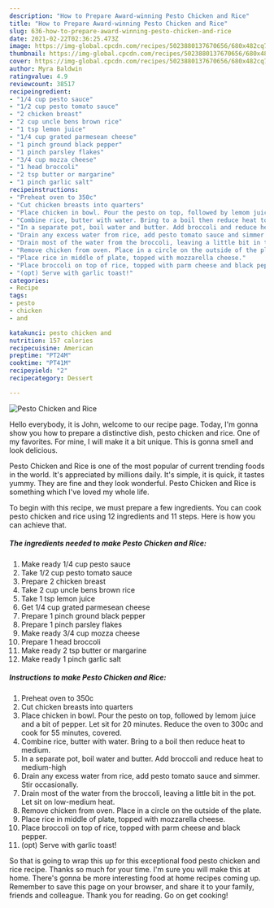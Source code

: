 ```yaml
---
description: "How to Prepare Award-winning Pesto Chicken and Rice"
title: "How to Prepare Award-winning Pesto Chicken and Rice"
slug: 636-how-to-prepare-award-winning-pesto-chicken-and-rice
date: 2021-02-22T02:36:25.473Z
image: https://img-global.cpcdn.com/recipes/5023880137670656/680x482cq70/pesto-chicken-and-rice-recipe-main-photo.jpg
thumbnail: https://img-global.cpcdn.com/recipes/5023880137670656/680x482cq70/pesto-chicken-and-rice-recipe-main-photo.jpg
cover: https://img-global.cpcdn.com/recipes/5023880137670656/680x482cq70/pesto-chicken-and-rice-recipe-main-photo.jpg
author: Myra Baldwin
ratingvalue: 4.9
reviewcount: 38517
recipeingredient:
- "1/4 cup pesto sauce"
- "1/2 cup pesto tomato sauce"
- "2 chicken breast"
- "2 cup uncle bens brown rice"
- "1 tsp lemon juice"
- "1/4 cup grated parmesean cheese"
- "1 pinch ground black pepper"
- "1 pinch parsley flakes"
- "3/4 cup mozza cheese"
- "1 head broccoli"
- "2 tsp butter or margarine"
- "1 pinch garlic salt"
recipeinstructions:
- "Preheat oven to 350c"
- "Cut chicken breasts into quarters"
- "Place chicken in bowl. Pour the pesto on top, followed by lemom juice and a bit of pepper. Let sit for 20 minutes. Reduce the oven to 300c and cook for 55 minutes, covered."
- "Combine rice, butter with water. Bring to a boil then reduce heat to medium."
- "In a separate pot, boil water and butter. Add broccoli and reduce heat to medium-high"
- "Drain any excess water from rice, add pesto tomato sauce and simmer. Stir occasionally."
- "Drain most of the water from the broccoli, leaving a little bit in the pot. Let sit on low-medium heat."
- "Remove chicken from oven. Place in a circle on the outside of the plate."
- "Place rice in middle of plate, topped with mozzarella cheese."
- "Place broccoli on top of rice, topped with parm cheese and black pepper."
- "(opt) Serve with garlic toast!"
categories:
- Recipe
tags:
- pesto
- chicken
- and

katakunci: pesto chicken and 
nutrition: 157 calories
recipecuisine: American
preptime: "PT24M"
cooktime: "PT41M"
recipeyield: "2"
recipecategory: Dessert

---
```



![Pesto Chicken and Rice](https://img-global.cpcdn.com/recipes/5023880137670656/680x482cq70/pesto-chicken-and-rice-recipe-main-photo.jpg)

Hello everybody, it is John, welcome to our recipe page. Today, I'm gonna show you how to prepare a distinctive dish, pesto chicken and rice. One of my favorites. For mine, I will make it a bit unique. This is gonna smell and look delicious.



Pesto Chicken and Rice is one of the most popular of current trending foods in the world. It's appreciated by millions daily. It's simple, it is quick, it tastes yummy. They are fine and they look wonderful. Pesto Chicken and Rice is something which I've loved my whole life.


To begin with this recipe, we must prepare a few ingredients. You can cook pesto chicken and rice using 12 ingredients and 11 steps. Here is how you can achieve that.

<!--inarticleads1-->

##### The ingredients needed to make Pesto Chicken and Rice:

1. Make ready 1/4 cup pesto sauce
1. Take 1/2 cup pesto tomato sauce
1. Prepare 2 chicken breast
1. Take 2 cup uncle bens brown rice
1. Take 1 tsp lemon juice
1. Get 1/4 cup grated parmesean cheese
1. Prepare 1 pinch ground black pepper
1. Prepare 1 pinch parsley flakes
1. Make ready 3/4 cup mozza cheese
1. Prepare 1 head broccoli
1. Make ready 2 tsp butter or margarine
1. Make ready 1 pinch garlic salt




<!--inarticleads2-->

##### Instructions to make Pesto Chicken and Rice:

1. Preheat oven to 350c
1. Cut chicken breasts into quarters
1. Place chicken in bowl. Pour the pesto on top, followed by lemom juice and a bit of pepper. Let sit for 20 minutes. Reduce the oven to 300c and cook for 55 minutes, covered.
1. Combine rice, butter with water. Bring to a boil then reduce heat to medium.
1. In a separate pot, boil water and butter. Add broccoli and reduce heat to medium-high
1. Drain any excess water from rice, add pesto tomato sauce and simmer. Stir occasionally.
1. Drain most of the water from the broccoli, leaving a little bit in the pot. Let sit on low-medium heat.
1. Remove chicken from oven. Place in a circle on the outside of the plate.
1. Place rice in middle of plate, topped with mozzarella cheese.
1. Place broccoli on top of rice, topped with parm cheese and black pepper.
1. (opt) Serve with garlic toast!




So that is going to wrap this up for this exceptional food pesto chicken and rice recipe. Thanks so much for your time. I'm sure you will make this at home. There's gonna be more interesting food at home recipes coming up. Remember to save this page on your browser, and share it to your family, friends and colleague. Thank you for reading. Go on get cooking!
